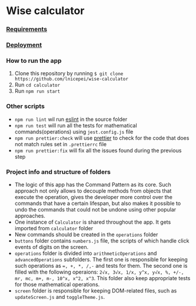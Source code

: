 # Wise calculator

### [Requirements](https://docs.google.com/document/d/1j8DnTnRSNoRBdYtKu3Rgk1STLso4X5Rev2-oEyxMsK8/edit)
### [Deployment](https://lnicepei.github.io/wise-calculator)

### How to run the app

1. Clone this repository by running `$ git clone https://github.com/lnicepei/wise-calculator`
2. Run `cd calculator`
3. Run `npm run start`

### Other scripts

* `npm run lint` wil run [eslint](https://eslint.org/) in the source folder
* `npm run test` will run all the tests for mathematical commands(operations) using `jest.config.js` file
* `npm run prettier:check` will use [prettier](https://prettier.io/) to check for the code that does not match rules set in `.prettierrc` file
* `npm run prettier:fix` will fix all the issues found during the previous step

### Project info and structure of folders

* The logic of this app has the Command Pattern as its core. Such approach not only allows to decouple methods from objects that execute the operation, gives the developer more control over the commands that have a certain lifespan, but also makes it possible to undo the commands that could not be undone using other popular approaches.
* One instance of `Calculator` is shared throughout the app. It gets imported from `calculator` folder
* New commands should be created in the `operations` folder
* `buttons` folder contains `numbers.js` file, the scripts of which handle click events of digits on the screen.
* `operations` folder is divided into `arithmeticOperations` and `advancedOperations` subfolders. The first one is responsible for keeping such operations as `=, +, *, /,-` and tests for them. The second one is filled with the following operaions: `2√x, 3√x, 1/x, y^x, y√x, %, +/-, mr, mc, m+, m-, 10^x, x^2, x^3`. This folder also keep appropriate tests for those mathematical operations.
* `screen` folder is responsible for keeping DOM-related files, such as `updateScreen.js` and `toggleTheme.js`. 
